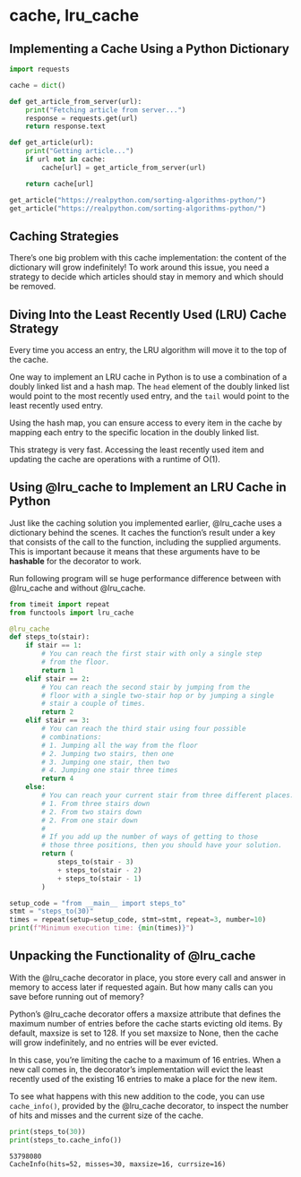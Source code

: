 

# cache, lru_cache

## Implementing a Cache Using a Python Dictionary

```python
import requests

cache = dict()

def get_article_from_server(url):
    print("Fetching article from server...")
    response = requests.get(url)
    return response.text

def get_article(url):
    print("Getting article...")
    if url not in cache:
        cache[url] = get_article_from_server(url)

    return cache[url]

get_article("https://realpython.com/sorting-algorithms-python/")
get_article("https://realpython.com/sorting-algorithms-python/")
```

## Caching Strategies
There’s one big problem with this cache implementation: the content of the dictionary will grow indefinitely! 
To work around this issue, you need a strategy to decide which articles should stay in memory and which should be removed. 

## Diving Into the Least Recently Used (LRU) Cache Strategy

Every time you access an entry, the LRU algorithm will move it to the top of the cache.

One way to implement an LRU cache in Python is to use a combination of a doubly linked list and a hash map. The `head` element of the doubly linked list would point to the most recently used entry, and the `tail` would point to the least recently used entry.

Using the hash map, you can ensure access to every item in the cache by mapping each entry to the specific location in the doubly linked list.

This strategy is very fast. Accessing the least recently used item and updating the cache are operations with a runtime of O(1).

## Using @lru_cache to Implement an LRU Cache in Python

Just like the caching solution you implemented earlier, @lru_cache uses a dictionary behind the scenes. It caches the function’s result under a key that consists of the call to the function, including the supplied arguments. This is important because it means that these arguments have to be **hashable** for the decorator to work.

Run following program will se huge performance difference between with @lru_cache and without @lru_cache.

```python
from timeit import repeat
from functools import lru_cache

@lru_cache
def steps_to(stair):
    if stair == 1:
        # You can reach the first stair with only a single step
        # from the floor.
        return 1
    elif stair == 2:
        # You can reach the second stair by jumping from the
        # floor with a single two-stair hop or by jumping a single
        # stair a couple of times.
        return 2
    elif stair == 3:
        # You can reach the third stair using four possible
        # combinations:
        # 1. Jumping all the way from the floor
        # 2. Jumping two stairs, then one
        # 3. Jumping one stair, then two
        # 4. Jumping one stair three times
        return 4
    else:
        # You can reach your current stair from three different places:
        # 1. From three stairs down
        # 2. From two stairs down
        # 2. From one stair down
        #
        # If you add up the number of ways of getting to those
        # those three positions, then you should have your solution.
        return (
            steps_to(stair - 3)
            + steps_to(stair - 2)
            + steps_to(stair - 1)
        )

setup_code = "from __main__ import steps_to"
stmt = "steps_to(30)"
times = repeat(setup=setup_code, stmt=stmt, repeat=3, number=10)
print(f"Minimum execution time: {min(times)}")
```

## Unpacking the Functionality of @lru_cache

With the @lru_cache decorator in place, you store every call and answer in memory to access later if requested again. But how many calls can you save before running out of memory?

Python’s @lru_cache decorator offers a maxsize attribute that defines the maximum number of entries before the cache starts evicting old items. By default, maxsize is set to 128. If you set maxsize to None, then the cache will grow indefinitely, and no entries will be ever evicted. 

In this case, you’re limiting the cache to a maximum of 16 entries. When a new call comes in, the decorator’s implementation will evict the least recently used of the existing 16 entries to make a place for the new item.

To see what happens with this new addition to the code, you can use `cache_info()`, provided by the @lru_cache decorator, to inspect the number of hits and misses and the current size of the cache. 

```python
print(steps_to(30))
print(steps_to.cache_info())
```
```
53798080
CacheInfo(hits=52, misses=30, maxsize=16, currsize=16)
```
